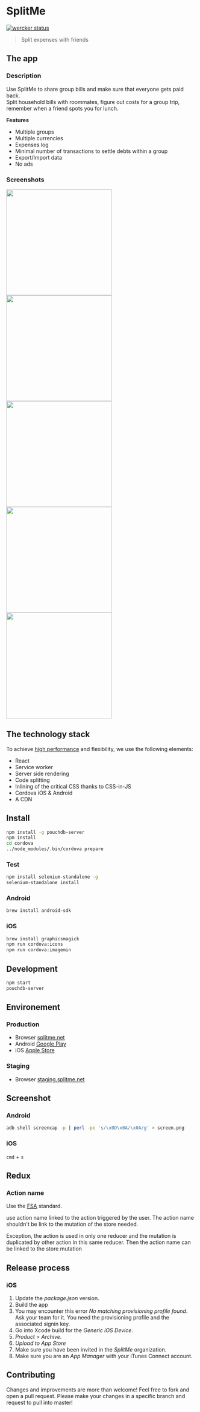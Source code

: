 # SplitMe

[![wercker status](https://app.wercker.com/status/5ad10e66eced6a3bfc139f962105324e/m/master "wercker status")](https://app.wercker.com/project/bykey/5ad10e66eced6a3bfc139f962105324e)

> Split expenses with friends

## The app

### Description

Use SplitMe to share group bills and make sure that everyone gets paid back.<br />Split household bills with roommates, figure out costs for a group trip, remember when a friend spots you for lunch.

**Features**

- Multiple groups
- Multiple currencies
- Expenses log
- Minimal number of transactions to settle debts within a group
- Export/Import data
- No ads

### Screenshots

<img src="fiche/en/android/1.png" width="280"><img src="fiche/en/android/2.png" width="280"><img src="fiche/en/android/3.png" width="280">
<img src="fiche/en/android/4.png" width="280"><img src="fiche/en/android/5.png" width="280">

## The technology stack

To achieve [high performance](https://www.webpagetest.org/result/170322_SP_1BPQ/1/details/) and flexibility, we use the following elements:

- React
- Service worker
- Server side rendering
- Code splitting
- Inlining of the critical CSS thanks to CSS-in-JS
- Cordova iOS & Android
- A CDN

## Install

```sh
npm install -g pouchdb-server
npm install
cd cordova
../node_modules/.bin/cordova prepare
```

### Test

```sh
npm install selenium-standalone -g
selenium-standalone install
```

### Android

```sh
brew install android-sdk
```

### iOS

```sh
brew install graphicsmagick
npm run cordova:icons
npm run cordova:imagemin
```

## Development

```sh
npm start
pouchdb-server
```

## Environement

### Production
- Browser [splitme.net](https://splitme.net)
- Android [Google Play](https://play.google.com/store/apps/details?id=com.split.app)
- iOS [Apple Store](https://itunes.apple.com/gb/app/splitme-friends-expenses/id1130782526?mt=8)

### Staging
- Browser [staging.splitme.net](https://staging.splitme.net)

## Screenshot

### Android

```sh
adb shell screencap -p | perl -pe 's/\x0D\x0A/\x0A/g' > screen.png
```

### iOS

`cmd` + `s`

## Redux

### Action name

Use the [FSA](https://github.com/acdlite/flux-standard-action) standard.

use action name linked to the action triggered by the user. The action name shouldn't be link to the mutation of the store needed.

Exception, the action is used in only one reducer and the mutation is duplicated by other action in this same reducer. Then the action name can be linked to the store mutation

## Release process

### iOS

1. Update the *package.json* version.
1. Build the app
1. You may encounter this error *No matching provisioning profile found*. Ask your team for it. You need the provisioning profile and the associated signin key.
1. Go into Xcode build for the *Generic iOS Device*.
1. *Product* > *Archive*.
1. *Upload to App Store*
1. Make sure you have been invited in the *SplitMe* organization.
1. Make sure you are an *App Manager* with your iTunes Connect account.

## Contributing

Changes and improvements are more than welcome!
Feel free to fork and open a pull request.
Please make your changes in a specific branch and request to pull into master!
